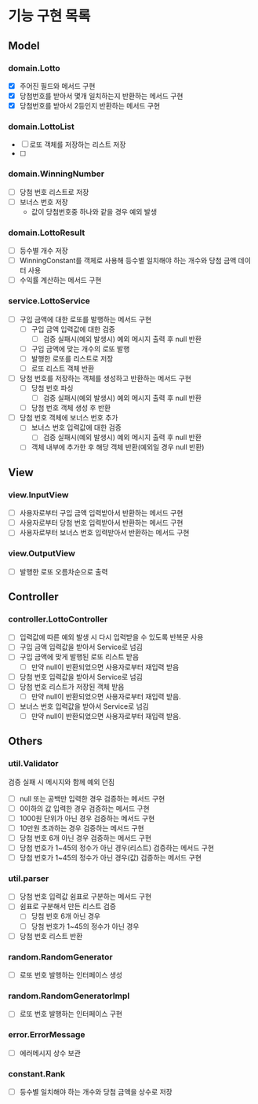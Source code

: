 # 기능 구현 목록

## Model
### domain.Lotto
- [x] 주어진 필드와 메서드 구현
- [x] 당첨번호를 받아서 몇개 일치하는지 반환하는 메서드 구현
- [x] 당첨번호를 받아서 2등인지 반환하는 메서드 구현
### domain.LottoList
- [ ] 로또 객체를 저장하는 리스트 저장
- [ ] 
### domain.WinningNumber
- [ ] 당첨 번호 리스트로 저장
- [ ] 보너스 번호 저장
  - 값이 당첨번호중 하나와 같을 경우 예외 발생
### domain.LottoResult
- [ ] 등수별 개수 저장
- [ ] WinningConstant를 객체로 사용해 등수별 일치해야 하는 개수와 당첨 금액 데이터 사용
- [ ] 수익률 계산하는 메서드 구현
### service.LottoService
- [ ] 구입 금액에 대한 로또를 발행하는 메서드 구현
    - [ ] 구입 금액 입력값에 대한 검증
        - [ ] 검증 실패시(예외 발생시) 예외 메시지 출력 후 null 반환
    - [ ] 구입 금액에 맞는 개수의 로또 발행
    - [ ] 발행한 로또를 리스트로 저장
    - [ ] 로또 리스트 객체 반환
- [ ] 당첨 번호를 저장하는 객체를 생성하고 반환하는 메서드 구현
    - [ ] 당첨 번호 파싱
        - [ ] 검증 실패시(예외 발생시) 예외 메시지 출력 후 null 반환
    - [ ] 당첨 번호 객체 생성 후 반환
- [ ] 당첨 번호 객체에 보너스 번호 추가
    - [ ] 보너스 번호 입력값에 대한 검증
        - [ ] 검증 실패시(예외 발생시) 예외 메시지 출력 후 null 반환
    - [ ] 객체 내부에 추가한 후 해당 객체 반환(예외일 경우 null 반환)

## View
### view.InputView
- [ ] 사용자로부터 구입 금액 입력받아서 반환하는 메서드 구현
- [ ] 사용자로부터 당첨 번호 입력받아서 반환하는 메서드 구현
- [ ] 사용자로부터 보너스 번호 입력받아서 반환하는 메서드 구현
### view.OutputView
- [ ] 발행한 로또 오름차순으로 출력

## Controller
### controller.LottoController
- [ ] 입력값에 따른 예외 발생 시 다시 입력받을 수 있도록 반복문 사용
- [ ] 구입 금액 입력값을 받아서 Service로 넘김
- [ ] 구입 금액에 맞게 발행된 로또 리스트 받음
    - [ ] 만약 null이 반환되었으면 사용자로부터 재입력 받음
- [ ] 당첨 번호 입력값을 받아서 Service로 넘김
- [ ] 당첨 번호 리스트가 저장된 객체 받음
    - [ ] 만약 null이 반환되었으면 사용자로부터 재입력 받음.
- [ ] 보너스 번호 입력값을 받아서 Service로 넘김
    - [ ] 만약 null이 반환되었으면 사용자로부터 재입력 받음.

## Others
### util.Validator
검증 실패 시 메시지와 함께 예외 던짐
- [ ] null 또는 공백만 입력한 경우 검증하는 메서드 구현
- [ ] 0이하의 값 입력한 경우 검증하는 메서드 구현
- [ ] 1000원 단위가 아닌 경우 검증하는 메서드 구현
- [ ] 10만원 초과하는 경우 검증하는 메서드 구현
- [ ] 당첨 번호 6개 아닌 경우 검증하는 메서드 구현
- [ ] 당첨 번호가 1~45의 정수가 아닌 경우(리스트) 검증하는 메서드 구현
- [ ] 당첨 번호가 1~45의 정수가 아닌 경우(값) 검증하는 메서드 구현
### util.parser
- [ ] 당첨 번호 입력값 쉼표로 구분하는 메서드 구현
- [ ] 쉼표로 구분해서 만든 리스트 검증
    - [ ] 당첨 번호 6개 아닌 경우
    - [ ] 당첨 번호가 1~45의 정수가 아닌 경우
- [ ] 당첨 번호 리스트 반환
### random.RandomGenerator
- [ ] 로또 번호 발행하는 인터페이스 생성
### random.RandomGeneratorImpl
- [ ] 로또 번호 발행하는 인터페이스 구현
### error.ErrorMessage
- [ ] 에러메시지 상수 보관
### constant.Rank
- [ ] 등수별 일치해야 하는 개수와 당첨 금액을 상수로 저장